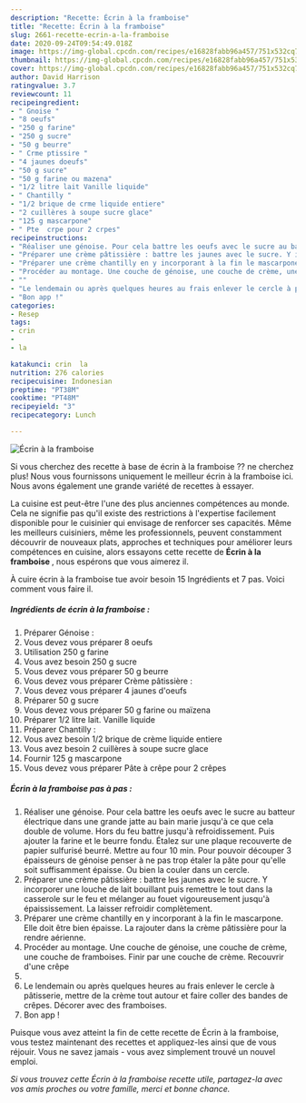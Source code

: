```yaml
---
description: "Recette: Écrin à la framboise"
title: "Recette: Écrin à la framboise"
slug: 2661-recette-ecrin-a-la-framboise
date: 2020-09-24T09:54:49.018Z
image: https://img-global.cpcdn.com/recipes/e16828fabb96a457/751x532cq70/ecrin-a-la-framboise-photo-principale-de-la-recette.jpg
thumbnail: https://img-global.cpcdn.com/recipes/e16828fabb96a457/751x532cq70/ecrin-a-la-framboise-photo-principale-de-la-recette.jpg
cover: https://img-global.cpcdn.com/recipes/e16828fabb96a457/751x532cq70/ecrin-a-la-framboise-photo-principale-de-la-recette.jpg
author: David Harrison
ratingvalue: 3.7
reviewcount: 11
recipeingredient:
- " Gnoise "
- "8 oeufs"
- "250 g farine"
- "250 g sucre"
- "50 g beurre"
- " Crme ptissire "
- "4 jaunes doeufs"
- "50 g sucre"
- "50 g farine ou mazena"
- "1/2 litre lait Vanille liquide"
- " Chantilly "
- "1/2 brique de crme liquide entiere"
- "2 cuillères à soupe sucre glace"
- "125 g mascarpone"
- " Pte  crpe pour 2 crpes"
recipeinstructions:
- "Réaliser une génoise. Pour cela battre les oeufs avec le sucre au batteur électrique dans une grande jatte au bain marie jusqu&#39;à ce que cela double de volume. Hors du feu battre jusqu&#39;à refroidissement. Puis ajouter la farine et le beurre fondu. Étalez sur une plaque recouverte de papier sulfurisé beurré. Mettre au four 10 min. Pour pouvoir découper 3 épaisseurs de génoise penser à ne pas trop étaler la pâte pour qu&#39;elle soit suffisamment épaisse. Ou bien la couler dans un cercle."
- "Préparer une crème pâtissière : battre les jaunes avec le sucre. Y incorporer une louche de lait bouillant puis remettre le tout dans la casserole sur le feu et mélanger au fouet vigoureusement jusqu&#39;à épaississement. La laisser refroidir complètement."
- "Préparer une crème chantilly en y incorporant à la fin le mascarpone. Elle doit être bien épaisse. La rajouter dans la crème pâtissière pour la rendre aérienne."
- "Procéder au montage. Une couche de génoise, une couche de crème, une couche de framboises. Finir par une couche de crème. Recouvrir d&#39;une crêpe"
- ""
- "Le lendemain ou après quelques heures au frais enlever le cercle à pâtisserie, mettre de la crème tout autour et faire coller des bandes de crêpes. Décorer avec des framboises."
- "Bon app !"
categories:
- Resep
tags:
- crin
- 
- la

katakunci: crin  la 
nutrition: 276 calories
recipecuisine: Indonesian
preptime: "PT38M"
cooktime: "PT48M"
recipeyield: "3"
recipecategory: Lunch

---
```



![Écrin à la framboise](https://img-global.cpcdn.com/recipes/e16828fabb96a457/751x532cq70/ecrin-a-la-framboise-photo-principale-de-la-recette.jpg)

Si vous cherchez des recette à base de écrin à la framboise ?? ne cherchez plus! Nous vous fournissons uniquement le meilleur écrin à la framboise ici. Nous avons également une grande variété de recettes à essayer.

La cuisine est peut-être l'une des plus anciennes compétences au monde. Cela ne signifie pas qu'il existe des restrictions à l'expertise facilement disponible pour le cuisinier qui envisage de renforcer ses capacités. Même les meilleurs cuisiniers, même les professionnels, peuvent constamment découvrir de nouveaux plats, approches et techniques pour améliorer leurs compétences en cuisine, alors essayons cette recette de <strong> Écrin à la framboise </strong>, nous espérons que vous aimerez il.

<!--inarticleads1-->

À cuire écrin à la framboise tue avoir besoin 15 Ingrédients et 7 pas. Voici comment vous faire il.

##### Ingrédients de écrin à la framboise :

1. Préparer  Génoise :
1. Vous devez vous préparer 8 oeufs
1. Utilisation 250 g farine
1. Vous avez besoin 250 g sucre
1. Vous devez vous préparer 50 g beurre
1. Vous devez vous préparer  Crème pâtissière :
1. Vous devez vous préparer 4 jaunes d&#39;oeufs
1. Préparer 50 g sucre
1. Vous devez vous préparer 50 g farine ou maïzena
1. Préparer 1/2 litre lait. Vanille liquide
1. Préparer  Chantilly :
1. Vous avez besoin 1/2 brique de crème liquide entiere
1. Vous avez besoin 2 cuillères à soupe sucre glace
1. Fournir 125 g mascarpone
1. Vous devez vous préparer  Pâte à crêpe pour 2 crêpes




<!--inarticleads2-->

##### Écrin à la framboise pas à pas :

1. Réaliser une génoise. Pour cela battre les oeufs avec le sucre au batteur électrique dans une grande jatte au bain marie jusqu&#39;à ce que cela double de volume. Hors du feu battre jusqu&#39;à refroidissement. Puis ajouter la farine et le beurre fondu. Étalez sur une plaque recouverte de papier sulfurisé beurré. Mettre au four 10 min. Pour pouvoir découper 3 épaisseurs de génoise penser à ne pas trop étaler la pâte pour qu&#39;elle soit suffisamment épaisse. Ou bien la couler dans un cercle.
1. Préparer une crème pâtissière : battre les jaunes avec le sucre. Y incorporer une louche de lait bouillant puis remettre le tout dans la casserole sur le feu et mélanger au fouet vigoureusement jusqu&#39;à épaississement. La laisser refroidir complètement.
1. Préparer une crème chantilly en y incorporant à la fin le mascarpone. Elle doit être bien épaisse. La rajouter dans la crème pâtissière pour la rendre aérienne.
1. Procéder au montage. Une couche de génoise, une couche de crème, une couche de framboises. Finir par une couche de crème. Recouvrir d&#39;une crêpe
1. 
1. Le lendemain ou après quelques heures au frais enlever le cercle à pâtisserie, mettre de la crème tout autour et faire coller des bandes de crêpes. Décorer avec des framboises.
1. Bon app !




<!--inarticleads1-->

<p>
Puisque vous avez atteint la fin de cette recette de Écrin à la framboise, vous testez maintenant des recettes et appliquez-les ainsi que de vous réjouir. Vous ne savez jamais - vous avez simplement trouvé un nouvel emploi.
</p>

<p>
<i>Si vous trouvez cette Écrin à la framboise recette utile, partagez-la avec vos amis proches ou votre famille, merci et bonne chance.</i>
</p>
